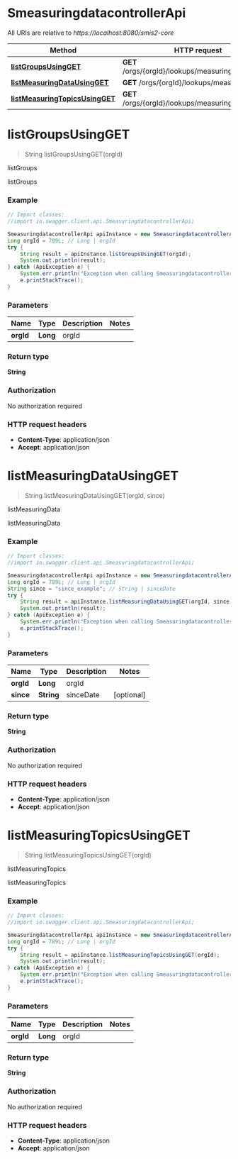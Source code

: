 # SmeasuringdatacontrollerApi

All URIs are relative to *https://localhost:8080/smis2-core*

Method | HTTP request | Description
------------- | ------------- | -------------
[**listGroupsUsingGET**](SmeasuringdatacontrollerApi.md#listGroupsUsingGET) | **GET** /orgs/{orgId}/lookups/measuringData/groups | listGroups
[**listMeasuringDataUsingGET**](SmeasuringdatacontrollerApi.md#listMeasuringDataUsingGET) | **GET** /orgs/{orgId}/lookups/measuringData | listMeasuringData
[**listMeasuringTopicsUsingGET**](SmeasuringdatacontrollerApi.md#listMeasuringTopicsUsingGET) | **GET** /orgs/{orgId}/lookups/measuringData/topics | listMeasuringTopics


<a name="listGroupsUsingGET"></a>
# **listGroupsUsingGET**
> String listGroupsUsingGET(orgId)

listGroups

listGroups

### Example
```java
// Import classes:
//import io.swagger.client.api.SmeasuringdatacontrollerApi;

SmeasuringdatacontrollerApi apiInstance = new SmeasuringdatacontrollerApi();
Long orgId = 789L; // Long | orgId
try {
    String result = apiInstance.listGroupsUsingGET(orgId);
    System.out.println(result);
} catch (ApiException e) {
    System.err.println("Exception when calling SmeasuringdatacontrollerApi#listGroupsUsingGET");
    e.printStackTrace();
}
```

### Parameters

Name | Type | Description  | Notes
------------- | ------------- | ------------- | -------------
 **orgId** | **Long**| orgId |

### Return type

**String**

### Authorization

No authorization required

### HTTP request headers

 - **Content-Type**: application/json
 - **Accept**: application/json

<a name="listMeasuringDataUsingGET"></a>
# **listMeasuringDataUsingGET**
> String listMeasuringDataUsingGET(orgId, since)

listMeasuringData

listMeasuringData

### Example
```java
// Import classes:
//import io.swagger.client.api.SmeasuringdatacontrollerApi;

SmeasuringdatacontrollerApi apiInstance = new SmeasuringdatacontrollerApi();
Long orgId = 789L; // Long | orgId
String since = "since_example"; // String | sinceDate
try {
    String result = apiInstance.listMeasuringDataUsingGET(orgId, since);
    System.out.println(result);
} catch (ApiException e) {
    System.err.println("Exception when calling SmeasuringdatacontrollerApi#listMeasuringDataUsingGET");
    e.printStackTrace();
}
```

### Parameters

Name | Type | Description  | Notes
------------- | ------------- | ------------- | -------------
 **orgId** | **Long**| orgId |
 **since** | **String**| sinceDate | [optional]

### Return type

**String**

### Authorization

No authorization required

### HTTP request headers

 - **Content-Type**: application/json
 - **Accept**: application/json

<a name="listMeasuringTopicsUsingGET"></a>
# **listMeasuringTopicsUsingGET**
> String listMeasuringTopicsUsingGET(orgId)

listMeasuringTopics

listMeasuringTopics

### Example
```java
// Import classes:
//import io.swagger.client.api.SmeasuringdatacontrollerApi;

SmeasuringdatacontrollerApi apiInstance = new SmeasuringdatacontrollerApi();
Long orgId = 789L; // Long | orgId
try {
    String result = apiInstance.listMeasuringTopicsUsingGET(orgId);
    System.out.println(result);
} catch (ApiException e) {
    System.err.println("Exception when calling SmeasuringdatacontrollerApi#listMeasuringTopicsUsingGET");
    e.printStackTrace();
}
```

### Parameters

Name | Type | Description  | Notes
------------- | ------------- | ------------- | -------------
 **orgId** | **Long**| orgId |

### Return type

**String**

### Authorization

No authorization required

### HTTP request headers

 - **Content-Type**: application/json
 - **Accept**: application/json

